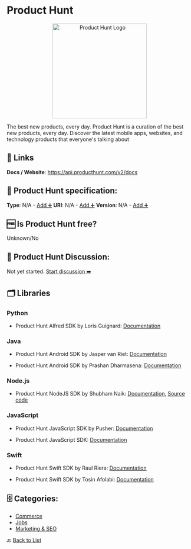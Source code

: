 # Product Hunt
<p align="center">
    <img width="256" src="https://raw.githubusercontent.com/apis-list/apis-list/main/apis/product-hunt/logo_256x256.png" alt="Product Hunt Logo"/>
</p>
The best new products, every day. Product Hunt is a curation of the best new products, every day. Discover the latest mobile apps, websites, and technology products that everyone&#x27;s talking about

##  🔗 Links
**Docs / Website**: https://api.producthunt.com/v2/docs

## 🧬 Product Hunt specification:
**Type**: N/A - [Add ➕](https://github.com/apis-list/apis-list/edit/main/apis-list.yaml)
**URI**: N/A - [Add ➕](https://github.com/apis-list/apis-list/edit/main/apis-list.yaml)
**Version**: N/A - [Add ➕](https://github.com/apis-list/apis-list/edit/main/apis-list.yaml)

## 🆓 Is Product Hunt free?
 Unknown/No 

## 💬 Product Hunt Discussion:
Not yet started. [Start discussion ➡️](https://github.com/apis-list/apis-list/discussions/new)

## 🗂️ Libraries
### Python
- Product Hunt Alfred SDK by Loris Guignard: [Documentation](https://github.com/loris/alfred-producthunt-workflow)

### Java
- Product Hunt Android SDK by Jasper van Riet: [Documentation](https://github.com/JaspervanRiet/Jager)

- Product Hunt Android SDK by Prashan Dharmasena: [Documentation](https://github.com/qrazhan/hunter2)

### Node.js
- Product Hunt NodeJS SDK by Shubham Naik: [Documentation](http://huntlytics.shub.club), [Source code](https://github.com/4shub/huntlytics)

### JavaScript
- Product Hunt JavaScript SDK by Pusher: [Documentation](https://github.com/pusher-community/pusher-realtime-producthunt)

- Product Hunt JavaScript SDK: [Documentation](https://github.com/producthunt/producthunt-api)

### Swift
- Product Hunt Swift SDK by Raul Riera: [Documentation](https://github.com/raulriera/HuntingKit)

- Product Hunt Swift SDK by Tosin Afolabi: [Documentation](https://github.com/TosinAF/thenews)


## 🗄️ Categories:
- [Commerce](https://github.com/apis-list/apis-list#commerce-)
- [Jobs](https://github.com/apis-list/apis-list#jobs-)
- [Marketing & SEO](https://github.com/apis-list/apis-list#marketing--seo-)

🔙  [Back to List](https://github.com/apis-list/apis-list)
